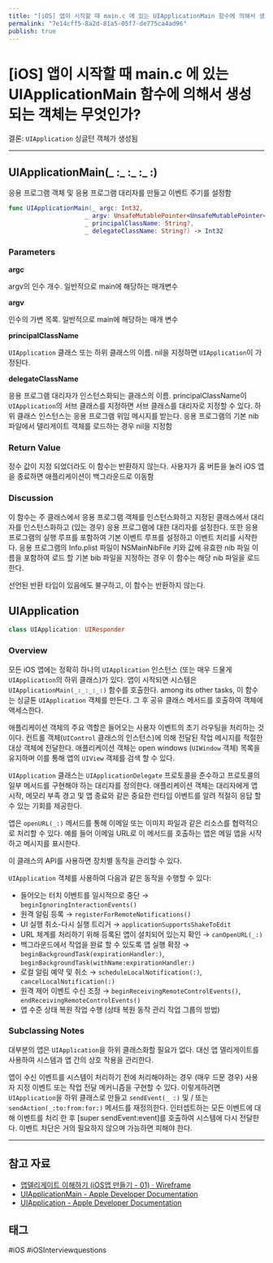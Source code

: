 ```yaml
---
title: "[iOS] 앱이 시작할 때 main.c 에 있는 UIApplicationMain 함수에 의해서 생성되는 객체는 무엇인가?"
permalink: "7e14cff5-8a2d-81a5-05f7-de775ca4ad96"
publish: true
---
```


# \[iOS] 앱이 시작할 때 main.c 에 있는 UIApplicationMain 함수에 의해서 생성되는 객체는 무엇인가?

결론: `UIApplication` 싱글턴 객체가 생성됨

---

## UIApplicationMain(_ :_ :_ :_ :)

응용 프로그램 객체 및 응용 프로그램 대리자를 만들고 이벤트 주기를 설정함

```swift
func UIApplicationMain(_ argc: Int32, 
                     _ argv: UnsafeMutablePointer<UnsafeMutablePointer<Int8>?>, 
                     _ principalClassName: String?, 
                     _ delegateClassName: String?) -> Int32
```

### Parameters

**argc**

argv의 인수 개수. 일반적으로 main에 해당하는 매개변수

**argv**

인수의 가변 목록. 일반적으로 main에 해당하는 매개 변수

**principalClassName**

`UIApplication` 클래스 또는 하위 클래스의 이름. nil을 지정하면 `UIApplication`이 가정된다.

**delegateClassName**

응용 프로그램 대리자가 인스턴스화되는 클래스의 이름. principalClassName이 `UIApplication`의 서브 클래스를 지정하면 서브 클래스를 대리자로 지정할 수 있다. 하위 클래스 인스턴스는 응용 프로그램 위임 메시지를 받는다. 응용 프로그램의 기본 nib 파일에서 델리게이트 객체를 로드하는 경우 nil을 지정함

### Return Value

정수 값이 지정 되었더라도 이 함수는 반환하지 않는다. 사용자가 홈 버튼을 눌러 iOS 앱을 종료하면 애플리케이션이 백그라운드로 이동함

### Discussion

이 함수는 주 클래스에서 응용 프로그램 객체를 인스턴스화하고 지정된 클래스에서 대리자를 인스턴스화하고 (있는 경우) 응용 프로그램에 대한 대리자를 설정한다. 또한 응용 프로그램의 실행 루프를 포함하여 기본 이벤트 루프를 설정하고 이벤트 처리를 시작한다. 응용 프로그램의 Info.plist 파일이 NSMainNibFile 키와 값에 유효한 nib 파일 이름을 포함하여 로드 할 기본 bib 파일을 지정하는 경우 이 함수는 해당 nib 파일을 로드한다.

선언된 반환 타입이 있음에도 불구하고, 이 함수는 반환하지 않는다.

## UIApplication

```swift
class UIApplication: UIResponder
```

### Overview

모든 iOS 앱에는 정확히 하나의 `UIApplication` 인스턴스 (또는 매우 드물게 `UIApplication`의 하위 클래스)가 있다. 앱이 시작되면 시스템은 `UIApplicationMain(_:_:_:_:)` 함수를 호출한다. among its other tasks, 이 함수는 싱글톤 `UIApplication` 객체를 만든다. 그 후 공유 클래스 메서드를 호출하여 객체에 액세스한다.

애플리케이션 객체의 주요 역할은 들어오는 사용자 이벤트의 초기 라우팅을 처리하는 것이다. 컨트롤 객체(`UIControl` 클래스의 인스턴스)에 의해 전달된 작업 메시지를 적절한 대상 객체에 전달한다. 애플리케이션 객체는 open windows (`UIWindow` 객체) 목록을 유지하며 이를 통해 앱의 `UIView` 객체를 검색 할 수 있다.

`UIApplication` 클래스는 `UIApplicationDelegate` 프로토콜을 준수하고 프로토콜의 일부 메서드를 구현해야 하는 대리자를 정의한다. 애플리케이션 객체는 대리자에게 앱 시작, 메모리 부족 경고 및 앱 종료와 같은 중요한 런타임 이벤트를 알려 적절히 응답 할 수 있는 기회를 제공한다.

앱은 `openURL(_:)` 메서드를 통해 이메일 또는 이미지 파일과 같은 리소스를 협력적으로 처리할 수 있다. 예를 들어 이메일 URL로 이 메서드를 호출하는 앱은 메일 앱을 시작하고 메시지를 표시한다.

이 클래스의 API를 사용하면 장치별 동작을 관리할 수 있다.

`UIApplication` 객체를 사용하여 다음과 같은 동작을 수행할 수 있다:

- 들어오는 터치 이벤트를 일시적으로 중단 → `beginIgnoringInteractionEvents()`
- 원격 알림 등록 → `registerForRemoteNotifications()`
- UI 실행 취소-다시 실행 트리거 → `applicationSupportsShakeToEdit`
- URL 체계를 처리하기 위해 등록된 앱이 설치되어 있는지 확인 → `canOpenURL(_:)`
- 백그라운드에서 작업을 완료 할 수 있도록 앱 실행 확장 → `beginBackgroundTask(expirationHandler:)`, `beginBackgroundTask(withName:expirationHandler:)`
- 로컬 알림 예약 및 취소 → `scheduleLocalNotification(:)`*,* `cancelLocalNotification(:)`
- 원격 제어 이벤트 수신 조정 → `beginReceivingRemoteControlEvents()`, `endReceivingRemoteControlEvents()`
- 앱 수준 상태 복원 작업 수행 (상태 복원 동작 관리 작업 그룹의 방법)

### Subclassing Notes

대부분의 앱은 `UIApplication`을 하위 클래스화할 필요가 없다. 대신 앱 델리게이트를 사용하여 시스템과 앱 간의 상호 작용을 관리한다.

앱이 수신 이벤트를 시스템이 처리하기 전에 처리해야하는 경우 (매우 드문 경우) 사용자 지정 이벤트 또는 작업 전달 메커니즘을 구현할 수 있다. 이렇게하려면 `UIApplication`을 하위 클래스로 만들고 `sendEvent(_ :)` 및 / 또는 `sendAction(_:to:from:for:)` 메서드를 재정의한다. 인터셉트하는 모든 이벤트에 대해 이벤트를 처리 한 후 [super sendEvent:event]를 호출하여 시스템에 다시 전달한다. 이벤트 차단은 거의 필요하지 않으며 가능하면 피해야 한다.

---

## 참고 자료

- [앱델리게이트 이해하기 (iOS앱 만들기 - 01) · Wireframe](https://soooprmx.com/archives/4454)
- [UIApplicationMain - Apple Developer Documentation](https://developer.apple.com/documentation/uikit/1622933-uiapplicationmain)
- [UIApplication - Apple Developer Documentation](https://developer.apple.com/documentation/uikit/uiapplication)

## 태그

#iOS #iOSInterviewquestions